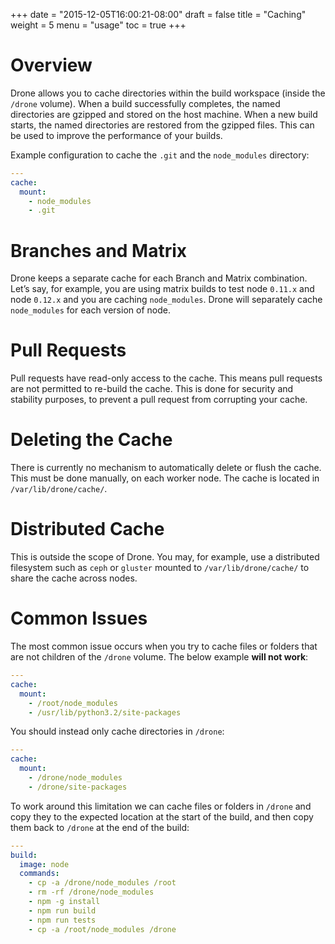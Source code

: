 +++
date = "2015-12-05T16:00:21-08:00"
draft = false
title = "Caching"
weight = 5
menu = "usage"
toc = true
+++

# Overview

Drone allows you to cache directories within the build workspace (inside the `/drone` volume). When a build successfully completes, the named directories are gzipped and stored on the host machine. When a new build starts, the named directories are restored from the gzipped files. This can be used to improve the performance of your builds.

Example configuration to cache the `.git` and the `node_modules` directory:

```yaml
---
cache:
  mount:
    - node_modules
    - .git
```

# Branches and Matrix

Drone keeps a separate cache for each Branch and Matrix combination. Let’s say, for example, you are using matrix builds to test node `0.11.x` and node `0.12.x` and you are caching `node_modules`. Drone will separately cache `node_modules` for each version of node.

# Pull Requests

Pull requests have read-only access to the cache. This means pull requests are not permitted to re-build the cache. This is done for security and stability purposes, to prevent a pull request from corrupting your cache.


# Deleting the Cache

There is currently no mechanism to automatically delete or flush the cache. This must be done manually, on each worker node. The cache is located in `/var/lib/drone/cache/`.

# Distributed Cache

This is outside the scope of Drone. You may, for example, use a distributed filesystem such as `ceph` or `gluster` mounted to `/var/lib/drone/cache/` to share the cache across nodes.

# Common Issues

The most common issue occurs when you try to cache files or folders that are not children of the `/drone` volume. The below example **will not work**:

```yaml
---
cache:
  mount:
    - /root/node_modules
    - /usr/lib/python3.2/site-packages
```

You should instead only cache directories in `/drone`:


```yaml
---
cache:
  mount:
    - /drone/node_modules
    - /drone/site-packages
```

To work around this limitation we can cache files or folders in `/drone` and copy they to the expected location at the start of the build, and then copy them back to `/drone` at the end of the build:

```yaml
---
build:
  image: node
  commands:
    - cp -a /drone/node_modules /root
    - rm -rf /drone/node_modules
    - npm -g install
    - npm run build
    - npm run tests
    - cp -a /root/node_modules /drone
```

